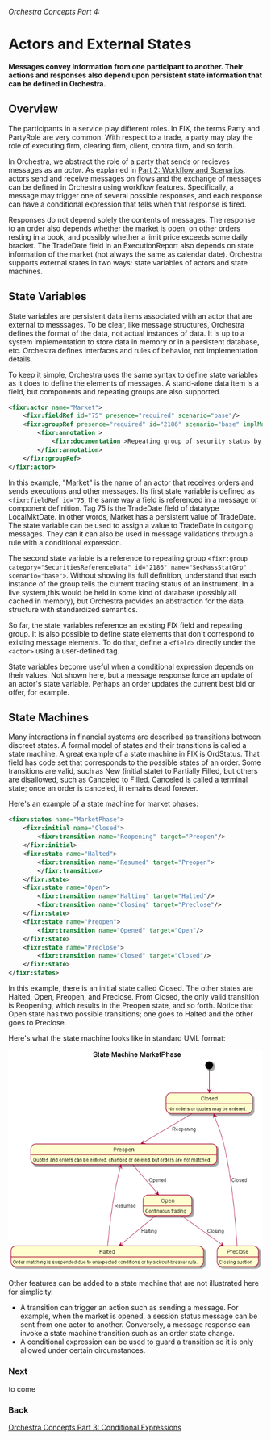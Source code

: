 *Orchestra Concepts Part 4:*

# Actors and External States

**Messages convey information from one participant to another. Their actions and responses also depend upon persistent state information that can be defined in Orchestra.**

## Overview

The participants in a service play different roles. In FIX, the terms Party and PartyRole are very common. With respect to a trade, a party may play the role of executing firm, clearing firm, client, contra firm, and so forth. 

In Orchestra, we abstract the role of a party that sends or recieves messages as an *actor*. As explained in [Part 2: Workflow and Scenarios](https://github.com/FIXTradingCommunity/fix-orchestra/wiki/Concepts-Part2-Workflow-and-Scenarios), actors send and receive messages on flows and the exchange of messages can be defined in Orchestra using workflow features. Specifically, a message may trigger one of several possible responses, and each response can have a conditional expression that tells when that response is fired. 

Responses do not depend solely the contents of messages. The response to an order also depends whether the market is open, on other orders resting in a book, and possibly whether a limit price exceeds some daily bracket. The TradeDate field in an ExecutionReport also depends on state information of the market (not always the same as calendar date). Orchestra supports external states in two ways: state variables of actors and state machines.

## State Variables

State variables are persistent data items associated with an actor that are external to messsages. To be clear, like message structures, Orchestra defines the format of the data, not actual instances of data. It is up to a system implementation to store data in memory or in a persistent database, etc. Orchestra defines interfaces and rules of behavior, not implementation details.

To keep it simple, Orchestra uses the same syntax to define state variables as it does to define the elements of messages. A stand-alone data item is a field, but components and repeating groups are also supported.

```xml
<fixr:actor name="Market">
	<fixr:fieldRef id="75" presence="required" scenario="base"/>
	<fixr:groupRef presence="required" id="2186" scenario="base" implMaxOccurs="unbounded">
		<fixr:annotation >
			<fixr:documentation >Repeating group of security status by SecurityID</fixr:documentation>
		</fixr:annotation>
	</fixr:groupRef>
</fixr:actor>
```

In this example, "Market" is the name of an actor that receives orders and sends executions and other messages. Its first state variable is defined as `<fixr:fieldRef id="75`, the same way a field is referenced in a message or component definition. Tag 75 is the TradeDate field of datatype LocalMktDate. In other words, Market has a persistent value of TradeDate. The state variable can be used to assign a value to TradeDate in outgoing messages. They can it can also be used in message validations through a rule with a conditional expression.

The second state variable is a reference to repeating group `<fixr:group category="SecuritiesReferenceData" id="2186" name="SecMassStatGrp" scenario="base">`. Without showing its full definition, understand that each instance of the group tells the current trading status of an instrument. In a live system,this would be held in some kind of database (possibly all cached in memory), but Orchestra provides an abstraction for the data structure with standardized semantics.

So far, the state variables reference an existing FIX field and repeating group. It is also possible to define state elements that don't correspond to existing message elements. To do that, define a `<field>` directly under the `<actor>` using a user-defined tag.

State variables become useful when a conditional expression depends on their values. Not shown here, but a message response force an update of an actor's state variable. Perhaps an order updates the current best bid or offer, for example.

## State Machines

Many interactions in financial systems are described as transitions between discreet states. A formal model of states and their transitions is called a state machine. A great example of a state machine in FIX is OrdStatus. That field has code set that corresponds to the possible states of an order. Some transitions are valid, such as New (initial state) to Partially Filled, but others are disallowed, such as Canceled to Filled. Canceled is called a terminal state; once an order is canceled, it remains dead forever.

Here's an example of a state machine for market phases:

```xml
<fixr:states name="MarketPhase">
	<fixr:initial name="Closed">
		<fixr:transition name="Reopening" target="Preopen"/>
	</fixr:initial>
	<fixr:state name="Halted">
		<fixr:transition name="Resumed" target="Preopen">
		</fixr:transition>
	</fixr:state>
	<fixr:state name="Open">
		<fixr:transition name="Halting" target="Halted"/>
		<fixr:transition name="Closing" target="Preclose"/>
	</fixr:state>
	<fixr:state name="Preopen">
		<fixr:transition name="Opened" target="Open"/>
	</fixr:state>
	<fixr:state name="Preclose">
		<fixr:transition name="Closed" target="Closed"/>
	</fixr:state>
</fixr:states>
```

In this example, there is an initial state called Closed. The other states are Halted, Open, Preopen, and Preclose. From Closed, the only valid transition is Reopening, which results in the Preopen state, and so forth. Notice that Open state has two possible transitions; one goes to Halted and the other goes to Preclose.

Here's what the state machine looks like in standard UML format:

![State Machine](./media/MarketPhase.png)

Other features can be added to a state machine that are not illustrated here for simplicity.

* A transition can trigger an action such as sending a message. For example, when the market is opened, a session status message can be sent from one actor to another. Conversely, a message response can invoke a state machine transition such as an order state change.
* A conditional expression can be used to guard a transition so it is only allowed under certain circumstances.


### Next

to come

### Back
[Orchestra Concepts Part 3: Conditional Expressions](https://github.com/FIXTradingCommunity/fix-orchestra/wiki/Concepts-Part3-Conditional-Expressions)